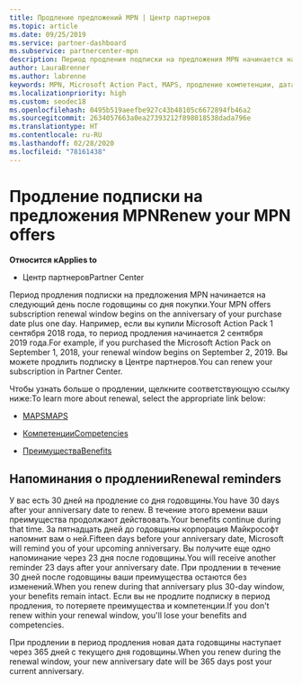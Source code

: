 ```yaml
---
title: Продление предложений MPN | Центр партнеров
ms.topic: article
ms.date: 09/25/2019
ms.service: partner-dashboard
ms.subservice: partnercenter-mpn
description: Период продления подписки на предложения MPN начинается на следующий день после годовщины со дня покупки.
author: LauraBrenner
ms.author: labrenne
keywords: MPN, Microsoft Action Pact, MAPS, продление компетенции, дата продления
ms.localizationpriority: high
ms.custom: seodec18
ms.openlocfilehash: 0495b519aeefbe927c43b48105c6672894fb46a2
ms.sourcegitcommit: 2634057663a0ea27393212f898018538dada796e
ms.translationtype: HT
ms.contentlocale: ru-RU
ms.lasthandoff: 02/28/2020
ms.locfileid: "78161438"
---
```

# <a name="renew-your-mpn-offers"></a><span data-ttu-id="44398-104">Продление подписки на предложения MPN</span><span class="sxs-lookup"><span data-stu-id="44398-104">Renew your MPN offers</span></span>

<span data-ttu-id="44398-105">**Относится к**</span><span class="sxs-lookup"><span data-stu-id="44398-105">**Applies to**</span></span>

- <span data-ttu-id="44398-106">Центр партнеров</span><span class="sxs-lookup"><span data-stu-id="44398-106">Partner Center</span></span>

<span data-ttu-id="44398-107">Период продления подписки на предложения MPN начинается на следующий день после годовщины со дня покупки.</span><span class="sxs-lookup"><span data-stu-id="44398-107">Your MPN offers subscription renewal window begins on the anniversary of your purchase date plus one day.</span></span> <span data-ttu-id="44398-108">Например, если вы купили Microsoft Action Pack 1 сентября 2018 года, то период продления начинается 2 сентября 2019 года.</span><span class="sxs-lookup"><span data-stu-id="44398-108">For example, if you purchased the Microsoft Action Pack on September 1, 2018, your renewal window begins on September 2, 2019.</span></span> <span data-ttu-id="44398-109">Вы можете продлить подписку в Центре партнеров.</span><span class="sxs-lookup"><span data-stu-id="44398-109">You can renew your subscription in Partner Center.</span></span>

<span data-ttu-id="44398-110">Чтобы узнать больше о продлении, щелкните соответствующую ссылку ниже:</span><span class="sxs-lookup"><span data-stu-id="44398-110">To learn more about renewal, select the appropriate link below:</span></span>

- [<span data-ttu-id="44398-111">MAPS</span><span class="sxs-lookup"><span data-stu-id="44398-111">MAPS</span></span>](mpn-get-action-pack.md)

- [<span data-ttu-id="44398-112">Компетенции</span><span class="sxs-lookup"><span data-stu-id="44398-112">Competencies</span></span>](learn-about-competencies.md)

- [<span data-ttu-id="44398-113">Преимущества</span><span class="sxs-lookup"><span data-stu-id="44398-113">Benefits</span></span>](manage-your-partner-network-benefits.md)

## <a name="renewal-reminders"></a><span data-ttu-id="44398-114">Напоминания о продлении</span><span class="sxs-lookup"><span data-stu-id="44398-114">Renewal reminders</span></span>

<span data-ttu-id="44398-115">У вас есть 30 дней на продление со дня годовщины.</span><span class="sxs-lookup"><span data-stu-id="44398-115">You have 30 days after your anniversary date to renew.</span></span> <span data-ttu-id="44398-116">В течение этого времени ваши преимущества продолжают действовать.</span><span class="sxs-lookup"><span data-stu-id="44398-116">Your benefits continue during that time.</span></span> <span data-ttu-id="44398-117">За пятнадцать дней до годовщины корпорация Майкрософт напомнит вам о ней.</span><span class="sxs-lookup"><span data-stu-id="44398-117">Fifteen days before your anniversary date, Microsoft will remind you of your upcoming anniversary.</span></span> <span data-ttu-id="44398-118">Вы получите еще одно напоминание через 23 дня после годовщины.</span><span class="sxs-lookup"><span data-stu-id="44398-118">You will receive another reminder 23 days after your anniversary date.</span></span> <span data-ttu-id="44398-119">При продлении в течение 30 дней после годовщины ваши преимущества остаются без изменений.</span><span class="sxs-lookup"><span data-stu-id="44398-119">When you renew during that anniversary plus 30-day window, your benefits remain intact.</span></span> <span data-ttu-id="44398-120">Если вы не продлите подписку в период продления, то потеряете преимущества и компетенции.</span><span class="sxs-lookup"><span data-stu-id="44398-120">If you don't renew within your renewal window, you'll lose your benefits and competencies.</span></span>

<span data-ttu-id="44398-121">При продлении в период продления новая дата годовщины наступает через 365 дней с текущего дня годовщины.</span><span class="sxs-lookup"><span data-stu-id="44398-121">When you renew during the renewal window, your new anniversary date will be 365 days post your current anniversary.</span></span>

